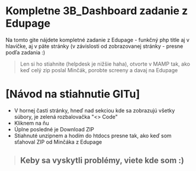 # Kompletne 3B_Dashboard zadanie z Edupage


Na tomto gite nájdete kompletné zadanie z Edupage - funkčný php title aj v hlavičke, aj v päte stránky (v závislosti od zobrazovanej stránky - presne podľa zadania :)

> Len si ho stiahnite (helpdesk je nižšie haha), otvorte v MAMP tak, ako keď celý zip poslal Minčák, porobte screeny a davaj na Edupage

# [Návod na stiahnutie GITu]
+ V hornej časti stránky, hneď nad sekciou kde sa zobrazujú všetky súbory, je zelená rozbalovačka "<> Code"
+ Kliknem na ňu
+ Úplne posledné je Download ZIP
+ Stiahnuté unzipnem a hodím do htdocs presne tak, ako keď som sťahoval ZIP od Minčáka z Edupage

> ## Keby sa vyskytli problémy, viete kde som :)


